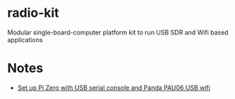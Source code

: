 # radio-kit
Modular single-board-computer platform kit to run USB SDR and Wifi based applications

# Notes
* [Set up Pi Zero with USB serial console and Panda PAU06 USB wifi](https://gist.github.com/8fb21e902a8217716ee1d6d1974b97bf)

